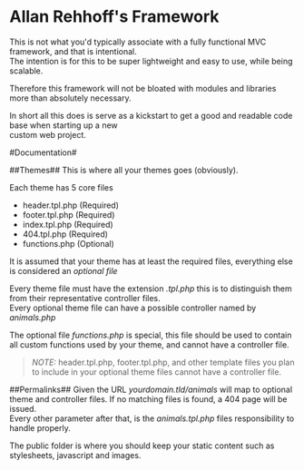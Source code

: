 # Allan Rehhoff's Framework #

This is not what you'd typically associate with a fully functional MVC framework, and that is intentional.  
The intention is for this to be super lightweight and easy to use, while being scalable.  

Therefore this framework will not be bloated with modules and libraries more than absolutely necessary.  

In short all this does is serve as a kickstart to get a good and readable code base when starting up a new  
custom web project.

#Documentation#

##Themes##
This is where all your themes goes (obviously).  

Each theme has 5 core files  
- header.tpl.php (Required)
- footer.tpl.php (Required)
- index.tpl.php (Required)
- 404.tpl.php (Required)
- functions.php (Optional)
 
It is assumed that your theme has at least the required files, everything else is considered an *optional file*

Every theme file must have the extension *.tpl.php* this is to distinguish them from their representative controller files.  
Every optional theme file can have a possible controller named by *animals.php*  

The optional file *functions.php* is special, this file should be used to contain all custom functions used by your theme, and cannot have a controller file.    

> *NOTE:*
> header.tpl.php, footer.tpl.php, and other template files you plan to include in your optional theme files cannot have a controller file.


##Permalinks##
Given the URL *yourdomain.tld/animals* will map to optional theme and controller files. If no matching files is found, a 404 page will be issued.  
Every other parameter after that, is the *animals.tpl.php* files responsibility to handle properly.

The public folder is where you should keep your static content such as stylesheets, javascript and images. 
